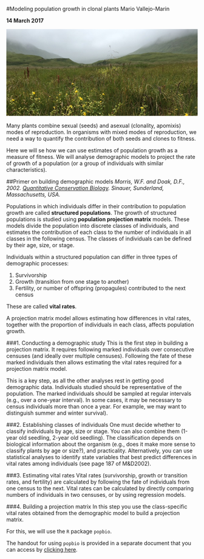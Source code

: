 #Modeling population growth in clonal plants 
Mario Vallejo-Marin

**14 March 2017**

![imageUnalaska](una.jpg)

Many plants combine sexual (seeds) and asexual (clonality, apomixis) modes of reproduction. In organisms with mixed modes of reproduction, we need a way to quantify the contribution of both seeds and clones to fitness.

Here we will se how we can use estimates of population growth as a measure of fitness. We will analyse demographic models to project the rate of growth of a population (or a group of individuals with similar characteristics).

##Primer on building demographic models
*Morris, W.F. and Doak, D.F., 2002. [Quantitative Conservation Biology](https://www.sinauer.com/quantitative-conservation-biology-theory-and-practice-of-population-viability-analysis.html). Sinauer, Sunderland, Massachusetts, USA.*

Populations in which individuals differ in their contribution to population growth are called **structured populations**. The growth of structured populations is studied using **population projection matrix** models. These models divide the population into discrete classes of individuals, and estimates the contribution of each class to the number of individuals in all classes in the following census. The classes of individuals can be defined by their age, size, or stage.

Individuals within a structured population can differ in three types of demographic processes:

1. Survivorship
2. Growth (transition from one stage to another)
3. Fertility, or number of offspring (propagules) contributed to the next census

These are called **vital rates**.

A projection matrix model allows estimating how differences in vital rates, together with the proportion of individuals in each class, affects population growth.

###1. Conducting a demographic study
This is the first step in building a projection matrix. It requires following marked individuals over consecutive censuses (and ideally over multiple censuses). Following the fate of these marked individuals then allows estimating the vital rates required for a projection matrix model.

This is a key step, as all the other analyses rest in getting good demographic data. Individuals studied should be representative of the population. The marked individuals should be sampled at regular intervals (e.g., over a one-year interval). In some cases, it may be necessary to census individuals more than once a year. For example, we may want to distinguish summer and winter survival).

###2. Establishing classes of individuals
One must decide whether to classify individuals by age, size or stage. You can also combine them (1-year old seedling, 2-year old seedling). The classification depends on biological information about the organism (e.g., does it make more sense to classify plants by age or size?), and practicality. Alternatively, you can use statistical analyses to identify state variables that best predict differences in vital rates among individuals (see page 187 of M&D2002).

###3. Estimating vital rates
Vital rates (survivorship, growth or transition rates, and fertility) are calculated by following the fate of individuals from one census to the next. Vital rates can be calculated by directly comparing numbers of individuals in two censuses, or by using regression models.

###4. Building a projection matrix
In this step you use the class-specific vital rates obtained from the demographic model to build a projection matrix.

For this, we will use the `R` package `popbio`.

The handout for using `popbio` is provided in a separate document that you can access by [clicking here](popbio-r.html).





  
  


